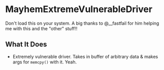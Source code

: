 # MayhemExtremeVulnerableDriver
Don't load this on your system. A big thanks to @__fastfail for him helping me with this and the "other" stuff!!

## What It Does
- Extremely vulnerable driver. Takes in buffer of arbitrary data & makes args for `memcpy()` with it. Yeah.
